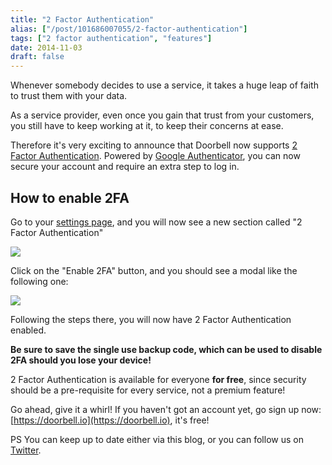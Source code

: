 ```yaml
---
title: "2 Factor Authentication"
alias: ["/post/101686007055/2-factor-authentication"]
tags: ["2 factor authentication", "features"]
date: 2014-11-03
draft: false
---
```


Whenever somebody decides to use a service, it takes a huge leap of faith to trust them with your data.

As a service provider, even once you gain that trust from your customers, you still have to keep working at it, to keep their concerns at ease.

Therefore it's very exciting to announce that Doorbell now supports [2 Factor Authentication](https://en.wikipedia.org/wiki/Two-step_verification). Powered by [Google Authenticator](https://support.google.com/accounts/answer/1066447?hl=en), you can now secure your account and require an extra step to log in.

<!--more-->

## How to enable 2FA
   
Go to your [settings page](https://doorbell.io/settings), and you will now see a new section called "2 Factor Authentication"

![](/img/features/2fa/2fa-start.png)

Click on the "Enable 2FA" button, and you should see a modal like the following one:

![](/img/features/2fa/2fa-modal.png)

Following the steps there, you will now have 2 Factor Authentication enabled.

**Be sure to save the single use backup code, which can be used to disable 2FA should you lose your device!**

2 Factor Authentication is available for everyone **for free**, since security should be a pre-requisite for every service, not a premium feature!

Go ahead, give it a whirl! If you haven't got an account yet, go sign up now: [https://doorbell.io](https://doorbell.io), it's free!

PS You can keep up to date either via this blog, or you can follow us on [Twitter](https://twitter.com/doorbell_io).
